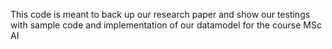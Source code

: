 This code is meant to back up our research paper and show our testings with sample code and implementation of our datamodel for the course MSc AI
